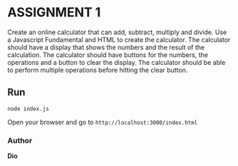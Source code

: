 # ASSIGNMENT 1

Create an online calculator that can add, subtract, multiply and divide. Use a Javascript Fundamental and HTML to create the calculator. The calculator should have a display that shows the numbers and the result of the calculation. The calculator should have buttons for the numbers, the operations and a button to clear the display. The calculator should be able to perform multiple operations before hitting the clear button.

## Run
```
node index.js
```
Open your browser and go to `http://localhost:3000/index.html`

### Author

**Dio**
